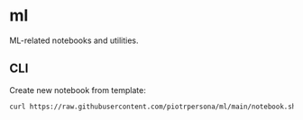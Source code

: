 # ml

ML-related notebooks and utilities.

## CLI

Create new notebook from template:
```bash
curl https://raw.githubusercontent.com/piotrpersona/ml/main/notebook.sh | sh -s -- 
```


